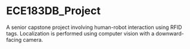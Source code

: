 # ECE183DB_Project
A senior capstone project involving human-robot interaction using RFID tags.
Localization is performed using computer vision with a downward-facing camera.
